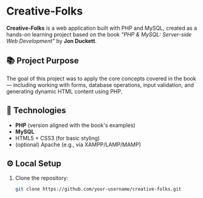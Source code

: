 # Creative-Folks

**Creative-Folks** is a web application built with PHP and MySQL, created as a hands-on learning project based on the book _"PHP & MySQL: Server-side Web Development"_ by **Jon Duckett**.

## 📚 Project Purpose

The goal of this project was to apply the core concepts covered in the book — including working with forms, database operations, input validation, and generating dynamic HTML content using PHP.

## 🔧 Technologies

- **PHP** (version aligned with the book's examples)
- **MySQL**
- HTML5 + CSS3 (for basic styling)
- (optional) Apache (e.g., via XAMPP/LAMP/MAMP)

## ⚙️ Local Setup

1. Clone the repository:
   ```bash
   git clone https://github.com/your-username/creative-folks.git
